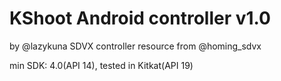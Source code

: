 KShoot Android controller v1.0
===============================

by @lazykuna
SDVX controller resource from @homing_sdvx

min SDK: 4.0(API 14), tested in Kitkat(API 19)
